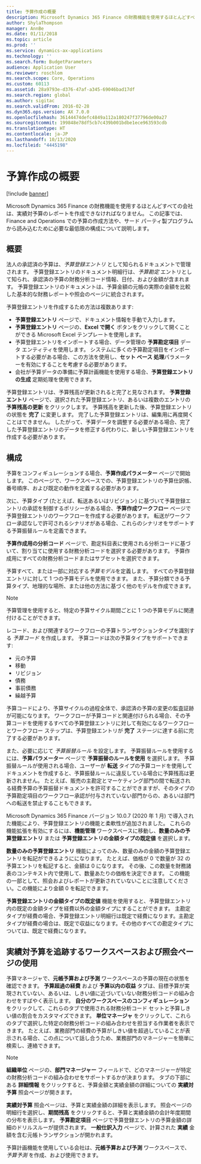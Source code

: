```yaml
---
title: 予算作成の概要
description: Microsoft Dynamics 365 Finance の財務機能を使用するほとんどすべての会社は、実績対予算のレポートを作成できなければなりません。 この記事では、Finance and Operations での予算の作成方法や、サード パーティ製プログラムから読み込むために必要な最低限の構成について説明します。
author: ShylaThompson
manager: AnnBe
ms.date: 01/11/2018
ms.topic: article
ms.prod: ''
ms.service: dynamics-ax-applications
ms.technology: ''
ms.search.form: BudgetParameters
audience: Application User
ms.reviewer: roschlom
ms.search.scope: Core, Operations
ms.custom: 60113
ms.assetid: 28a9793e-d376-47af-a345-69046bad17df
ms.search.region: global
ms.author: sigitac
ms.search.validFrom: 2016-02-28
ms.dyn365.ops.version: AX 7.0.0
ms.openlocfilehash: 36144474defc4849a112a180247f37796de00a27
ms.sourcegitcommit: 199848e78df5cb7c439b001bdbe1ece963593cdb
ms.translationtype: HT
ms.contentlocale: ja-JP
ms.lasthandoff: 10/13/2020
ms.locfileid: "4445198"
---
```

# <a name="budgeting-overview"></a>予算作成の概要

[!include [banner](../includes/banner.md)]

Microsoft Dynamics 365 Finance の財務機能を使用するほとんどすべての会社は、実績対予算のレポートを作成できなければなりません。 この記事では、Finance and Operations での予算の作成方法や、サード パーティ製プログラムから読み込むために必要な最低限の構成について説明します。

<a name="overview"></a>概要
--------

法人の承認済の予算は、*予算登録エントリ* として知られるドキュメントで管理されます。 予算登録エントリのドキュメント明細行は、*予算勘定* エントリとして知られ、承認済の予算の財務分析コード情報、日付、および金額が含まれます。 予算登録エントリのドキュメントは、予算金額の元帳の実際の金額を比較した基本的な財務レポートや照会のページに統合されます。 

予算登録エントリを作成するため方法は複数あります:

-   **予算登録エントリ** ページで、ドキュメント情報を手動で入力します。
-   **予算登録エントリ** ページの、**Excel で開く** ボタンをクリックして開くことができる Microsoft Excel テンプレートを使用します。
-   予算登録エントリをインポートする場合、データ管理の **予算勘定項目** データ エンティティを使用します。 システムに多くの予算勘定項目をインポートする必要がある場合、この方法を使用し、**セット ベース** **処理**パラメーターを有効にすることを考慮する必要があります。
-   会社が予算データの準備に予算計画機能を使用する場合、**予算登録エントリの生成** 定期処理を使用できます。

予算登録エントリは、予算残高が更新されると完了と見なされます。 **予算登録エントリ** ページで、選択された予算登録エントリ、あるいは複数のエントリの **予算残高の更新** をクリックします。 予算残高を更新した後、予算登録エントリの状態を **完了** に変更します。 完了した予算登録エントリは、編集用に再度開くことはできません。 したがって、予算データを調整する必要がある場合、完了した予算登録エントリのデータを修正する代わりに、新しい予算登録エントリを作成する必要があります。

## <a name="configuration"></a>構成
予算をコンフィギュレーションする場合、**予算作成パラメーター** ページで開始します。 このページで、ワークスペースでの、予算登録エントリの予算仕訳帳、番号順序、および既定の動作を定義する必要があります。

次に、予算タイプ (たとえば、転送あるいはリビジョン) に基づいて予算登録エントリの承認を制御するポリシーがある場合、**予算作成ワークフロー** ページで予算登録エントリのワークフローを作成する必要があります。 転送がワークフロー承認なしで許可されるシナリオがある場合、これらのシナリオをサポートする予算振替ルールを定義できます。 

**予算作成用の分析コード** ページで、勘定科目表に使用される分析コードに基づいて、割り当てに使用する財務分析コードを選択する必要があります。 予算作成用にすべての財務分析コードまたはサブセットを選択できます。

予算すべて、または一部に対応する*予算モデル*を定義します。 すべての予算登録エントリに対して 1 つの予算モデルを使用できます。 また、予算分類できる予算タイプ、地理的な場所、または他の方法に基づく他のモデルを作成できます。 

> [!NOTE] 
> 予算管理を使用すると、特定の予算サイクル期間ごとに 1 つの予算モデルに関連付けることができます。 

レコード、および関連するワークフローの予算トランザクションタイプを識別する *予算コード* を作成します。 予算コードは次の予算タイプをサポートできます:

-   元の予算
-   移動
-   リビジョン
-   債務
-   事前債務
-   繰越予算

予算コードにより、予算サイクルの過程全体で、承認済の予算の変更の監査証跡が可能になります。 ワークフローが予算コードと関連付けられる場合、その予算コードを使用するすべての予算登録エントリに対して有効になるワークフローとワークフロー ステップは、予算登録エントリが **完了** ステージに達する前に完了する必要があります。  

また、必要に応じて *予算振替ルール* を設定します。 予算振替ルールを使用するには、**予算パラメーター** ページで **予算振替のルールを使用** を選択します。 予算振替ルールが使用される場合、ユーザーが **転送** タイプの予算コードを使用してドキュメントを作成すると、予算振替ルールに違反している場合に予算残高は更新されません。 たとえば、販売の主勘定とマーケティング部門の間で転送される経費予算の予算振替ドキュメントを許可することができますが、そのタイプの予算勘定項目のワークフロー承認が付与されていない部門からの、あるいは部門への転送を禁止することもできます。

Microsoft Dynamics 365 Finance バージョン 10.0.7 (2020 年 1 月) で導入された機能により、予算登録エントリの機能と柔軟性が追加されました。 これらの機能拡張を有効にするには、**機能管理** ワークスペースに移動し、**数量のみの予算登録エントリ** または **予算登録エントリの金額タイプの既定値** を選択します。

**数量のみの予算登録エントリ** 機能によってのみ、数量のみの金額の予算登録エントリを転記ができるようにになります。 たとえば、価格が 0 で数量が 32 の予算エントリを転記すると、金額は 0 になります。 その後、この数量を財務諸表のコンテキスト内で使用して、数量あたりの価格を決定できます。 この機能の一部として、照会およびレポートが更新されていないことに注意してください。この機能により金額 0 を転記できます。

**予算登録エントリの金額タイプの既定値** 機能を使用すると、予算登録エントリ内の既定の金額タイプを経費以外の金額タイプにすることができます。 主勘定タイプが経費の場合、予算登録エントリ明細行は既定で経費になります。主勘定タイプが経費の場合は、既定で収益になります。その他のすべての勘定タイプについては、既定で経費になります。

## <a name="using-workspaces-and-inquiry-pages-to-track-budget-vs-actuals"></a>実績対予算を追跡するワークスペースおよび照会ページの使用
予算マネージャで、**元帳予算および予測** ワークスペースの予算の現在の状態を確認できます。 **予算超過の経費** および **予算以内の収益** タブは、目標予算が実現されていない、あるいは、しきい値に近づいていない財務分析コードの組み合わせをすばやく表示します。 **自分のワークスペースのコンフィギュレーション** をクリックして、これらのタブで使用される財務分析コード セットと予算しきい値の割合をカスタマイズできます。 **単位マネージャ** をクリックして、これらのタブで選択した特定の財務分析コードの組み合わせを担当する作業者を表示できます。 たとえば、業務部門の経費の予算がしきい値を超過していることが表示される場合、この点について話し合うため、業務部門のマネージャーを簡単に検索し、連絡できます。 

> [!NOTE] 
> **組織単位** ページの、**部門マネージャー** フィールドで、どのマネージャーが特定の財務分析コードの組み合わせをサポートするかが決まります。 タブの下部にある **詳細情報** をクリックすると、予算金額と実績金額の詳細についての **実績対予算** 照会ページが開きます。 

**実績対予算** 照会ページは、予算と実績金額の詳細を表示します。 照会ページの明細行を選択し、**期間残高** をクリックすると、予算と実績金額の会計年度期間の分布を表示します。 **予算勘定項目** ページで予算登録エントリの予算金額の詳細のドリルスルーが提供されます。 **一般仕訳入力** ページで、計算された **実績** 金額を含む元帳トランザクションが開かれます。 

予算計画機能を使用している会社は、**元帳予算および予測** ワークスペースで、*予算予測* を作成、および使用できます。



